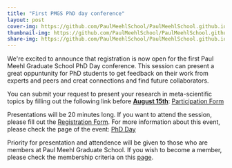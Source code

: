 ```yaml
---
title: "First PMGS PhD day conference"
layout: post
cover-img: https://github.com/PaulMeehlSchool/PaulMeehlSchool.github.io/assets/157975473/7da63854-cdb4-4e44-823f-bffd0785c82b
thumbnail-img: https://github.com/PaulMeehlSchool/PaulMeehlSchool.github.io/assets/157975473/7da63854-cdb4-4e44-823f-bffd0785c82b
share-img: https://github.com/PaulMeehlSchool/PaulMeehlSchool.github.io/assets/157975473/7da63854-cdb4-4e44-823f-bffd0785c82b
---
```


We're excited to announce that registration is now open for the first Paul Meehl Graduate School PhD Day conference. This session can present a great oppuntunity for PhD students to get feedback on their work from experts and peers and creat connections and find future collaborators. 

You can submit your request to present your research in meta-scientific topics by filling out the following link before <ins>**August 15th**</ins>: [Participation Form](https://forms.office.com/Pages/ResponsePage.aspx?id=R_J9zM5gD0qddXBM9g78ZP_Kihp-VglPgWom9gajHXdUOTJDTlpDQkc5OVE0MDNRWDJNVVdVQ0tKQy4u)

Presentations will be 20 minutes long. If you want to attend the session, please fill out the [Registration Form](https://forms.office.com/Pages/ResponsePage.aspx?id=R_J9zM5gD0qddXBM9g78ZP_Kihp-VglPgWom9gajHXdURDVOOThJMlgwNEhENUNSRFhUUjU5N0tQOS4u). For more information about this event, please check the page of the event:
[PhD Day](https://paulmeehlschool.github.io/workshops/second%20year/phdday/)

Priority for presentation and attendence will be given to those who are members at Paul Meehl Graduate School. If you wish to become a member, please check the membership criteria on this [page](../membership.md).

